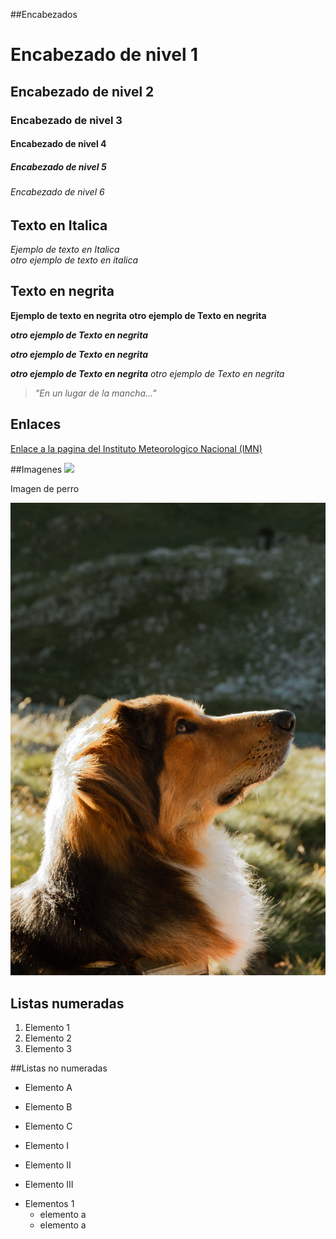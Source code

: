 ##Encabezados

# Encabezado de nivel 1
## Encabezado de nivel 2
### Encabezado de nivel 3
#### Encabezado de nivel 4
##### Encabezado de nivel 5
###### Encabezado de nivel 6

## Texto en Italica
*Ejemplo de texto en Italica*  
_otro ejemplo de texto en italica_

## Texto en negrita
**Ejemplo de texto en negrita**
__otro ejemplo de Texto en negrita__

**_otro ejemplo de Texto en negrita_**

***otro ejemplo de Texto en negrita***

***otro ejemplo de Texto en negrita***
*_otro ejemplo de Texto en negrita_*

>*"En un lugar de la mancha..."*

## Enlaces

[Enlace a la pagina del Instituto Meteorologico Nacional (IMN)](https://www.imn.ac.cr/web/imn/inicio)

##Imagenes
![](https://images.unsplash.com/photo-1502242407794-175315d87176?ixid=MnwxMjA3fDB8MHxwaG90by1wYWdlfHx8fGVufDB8fHx8&ixlib=rb-1.2.1&auto=format&fit=crop&w=334&q=80)

Imagen de perro

![](perro2.jpg)


## Listas numeradas
1. Elemento 1
2. Elemento 2
3. Elemento 3

##Listas no numeradas
- Elemento A
- Elemento B
- Elemento C

- Elemento I
- Elemento II
- Elemento III

* Elementos 1
    * elemento a
    * elemento a
